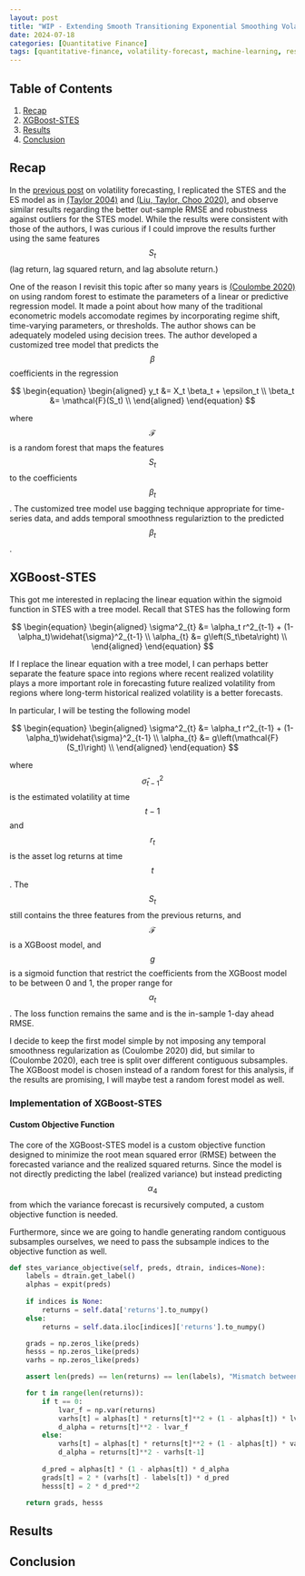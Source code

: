 ```yaml
---
layout: post
title: "WIP - Extending Smooth Transitioning Exponential Smoothing Volatility Forecasts (Part 2 - XGBoost)"
date: 2024-07-18
categories: [Quantitative Finance]
tags: [quantitative-finance, volatility-forecast, machine-learning, research]
---
```


<script type="text/javascript" src="https://cdn.mathjax.org/mathjax/latest/MathJax.js?config=default"></script>


## Table of Contents

1. [Recap](#recap)
2. [XGBoost-STES](#xgboost-stes)
3. [Results](#results)
4. [Conclusion](#conclusion)

## Recap
In the [previous post](https://steveya.github.io/posts/volatility-forecast-1/) on volatility forecasting, I replicated the STES and the ES model as in [(Taylor 2004)](https://doi.org/10.1016/j.ijforecast.2003.09.010) and [(Liu, Taylor, Choo 2020)](https://doi.org/10.1016/j.econmod.2020.02.021), and observe similar results regarding the better out-sample RMSE and robustness against outliers for the STES model. While the results were consistent with those of the authors, I was curious if I could improve the results further using the same features $$S_t$$ (lag return, lag squared return, and lag absolute return.) 

One of the reason I revisit this topic after so many years is [(Coulombe 2020)](https://arxiv.org/abs/2006.12724) on using random forest to estimate the parameters of a linear or predictive regression model. It made a point about how many of the traditional econometric models accomodate regimes by incorporating regime shift, time-varying parameters, or thresholds. The author shows can be adequately modeled using decision trees. The author developed a customized tree model that predicts the $$\beta$$ coefficients in the regression

$$
\begin{equation}
\begin{aligned}
y_t &= X_t \beta_t + \epsilon_t \\
\beta_t &= \mathcal{F}(S_t) \\
\end{aligned}
\end{equation}
$$

where $$\mathcal{F}$$ is a random forest that maps the features $$S_t$$ to the coefficients $$\beta_t$$. The customized tree model use bagging technique appropriate for time-series data, and adds temporal smoothness regulariztion to the predicted $$\beta_t$$.

## XGBoost-STES

This got me interested in replacing the linear equation within the sigmoid function in STES with a tree model. Recall that STES has the following form

$$
\begin{equation}
\begin{aligned}
\sigma^2_{t} &= \alpha_t r^2_{t-1} + (1-\alpha_t)\widehat{\sigma}^2_{t-1} \\ 
\alpha_{t} &= g\left(S_t\beta\right) \\
\end{aligned}
\end{equation}
$$

If I replace the linear equation with a tree model, I can perhaps better separate the feature space into regions where recent realized volatility plays a more important role in forecasting future realized volatility from regions where long-term historical realized volatility is a better forecasts.

In particular, I will be testing the following model

$$
\begin{equation}
\begin{aligned}
\sigma^2_{t} &= \alpha_t r^2_{t-1} + (1-\alpha_t)\widehat{\sigma}^2_{t-1} \\ 
\alpha_{t} &= g\left(\mathcal{F}(S_t)\right) \\
\end{aligned}
\end{equation}
$$

where $$\widehat{\sigma}^2_{t-1}$$ is the estimated volatility at time $$t-1$$ and $$r_t$$ is the asset log returns at time $$t$$. The $$S_t$$ still contains the three features from the previous returns, and $$\mathcal{F}$$ is a XGBoost model, and $$g$$ is a sigmoid function that restrict the coefficients from the XGBoost model to be between 0 and 1, the proper range for $$\alpha_t$$. The loss function remains the same and is the in-sample 1-day ahead RMSE. 

I decide to keep the first model simple by not imposing any temporal smoothness regularization as (Coulombe 2020) did, but similar to (Coulombe 2020), each tree is split over different contiguous subsamples. The XGBoost model is chosen instead of a random forest for this analysis, if the results are promising, I will maybe test a random forest model as well.

### Implementation of XGBoost-STES

#### Custom Objective Function
The core of the XGBoost-STES model is a custom objective function designed to minimize the root mean squared error (RMSE) between the forecasted variance and the realized squared returns. Since the model is not directly predicting the label (realized variance) but instead predicting $$\alpha_4$$ from which the variance forecast is recursively computed, a custom objective function is needed. 

Furthermore, since we are going to handle generating random contiguous subsamples ourselves, we need to pass the subsample indices to the objective function as well.

```python
def stes_variance_objective(self, preds, dtrain, indices=None):
    labels = dtrain.get_label()
    alphas = expit(preds)
    
    if indices is None:
        returns = self.data['returns'].to_numpy()
    else:
        returns = self.data.iloc[indices]['returns'].to_numpy()

    grads = np.zeros_like(preds)
    hesss = np.zeros_like(preds)
    varhs = np.zeros_like(preds)

    assert len(preds) == len(returns) == len(labels), "Mismatch between lengths of preds, returns, and labels"

    for t in range(len(returns)):
        if t == 0:
            lvar_f = np.var(returns)
            varhs[t] = alphas[t] * returns[t]**2 + (1 - alphas[t]) * lvar_f
            d_alpha = returns[t]**2 - lvar_f
        else:
            varhs[t] = alphas[t] * returns[t]**2 + (1 - alphas[t]) * varhs[t-1]
            d_alpha = returns[t]**2 - varhs[t-1]
        
        d_pred = alphas[t] * (1 - alphas[t]) * d_alpha
        grads[t] = 2 * (varhs[t] - labels[t]) * d_pred
        hesss[t] = 2 * d_pred**2

    return grads, hesss
```



## Results

## Conclusion